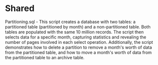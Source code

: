 # Shared
Partitioning.sql - This script creates a database with two tables: a partitioned table (partitioned by month) and a non-partitioned table. Both tables are populated with the same 10 million records. The script then selects data for a specific month, capturing statistics and revealing the number of pages involved in each select operation. Additionally, the script demonstrates how to delete a partition to remove a month's worth of data from the partitioned table, and how to move a month's worth of data from the partitioned table to an archive table.
